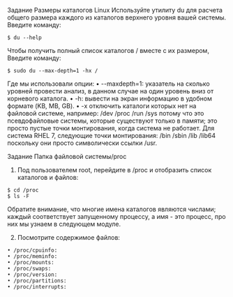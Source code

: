 Задание  Размеры каталогов Linux 
Используйте утилиту du для расчета общего размера каждого из каталогов верхнего уровня вашей системы.
Введите команду:
```
$ du --help
```

Чтобы получить полный список каталогов / вместе с их размером,
Введите команду:
```
$ sudo du --max-depth=1 -hx /
```
Где мы использовали опции:
• --maxdepth=1: указатель на сколько уровней провести анализ, в данном случае на один уровень вниз от корневого каталога.
• -h: вывести на экран информацию в удобном формате (KB, MB, GB).
• -x отключить каталоги которых нет на файловой системе, например:
/dev /proc /run /sys
потому что это псевдофайловые системы, которые существуют только в памяти; это просто пустые точки монтирования, когда система не работает. Для система RHEL 7, следующие точки монтирования:
/bin /sbin /lib /lib64
поскольку они просто символически ссылки /usr.

Задание  Папка файловой системы/proc 

1. Под пользователем root, перейдите в /proc и отобразить список каталогов и файлов:
```
$ cd /proc
$ ls -F
```

Обратите внимание, что многие имена каталогов являются числами; каждый соответствует запущенному процессу, а имя - это процесс, про них мы узнаем в следующем модуле.


2. Посмотрите содержимое файлов:
```
• /proc/cpuinfo:
• /proc/meminfo:
• /proc/mounts:
• /proc/swaps:
• /proc/version:
• /proc/partitions:
• /proc/interrupts:
```
